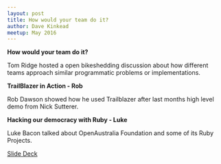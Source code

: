 ```yaml
---
layout: post
title: How would your team do it?
author: Dave Kinkead
meetup: May 2016
---
```


**How would your team do it?**

Tom Ridge hosted a open bikeshedding discussion about how different teams approach similar programmatic problems or implementations. 

**TrailBlazer in Action - Rob**

Rob Dawson showed how he used Trailblazer after last months high level demo from Nick Sutterer.

**Hacking our democracy with Ruby - Luke**

Luke Bacon talked about OpenAustralia Foundation and some of its Ruby Projects.

[Slide Deck](https://docs.google.com/presentation/d/1GfnuX6nmXiy3-R52akBGHrkCPe5iA_IC5tDAqw3Kkww/edit#slide=id.g11c2597114_0_31)